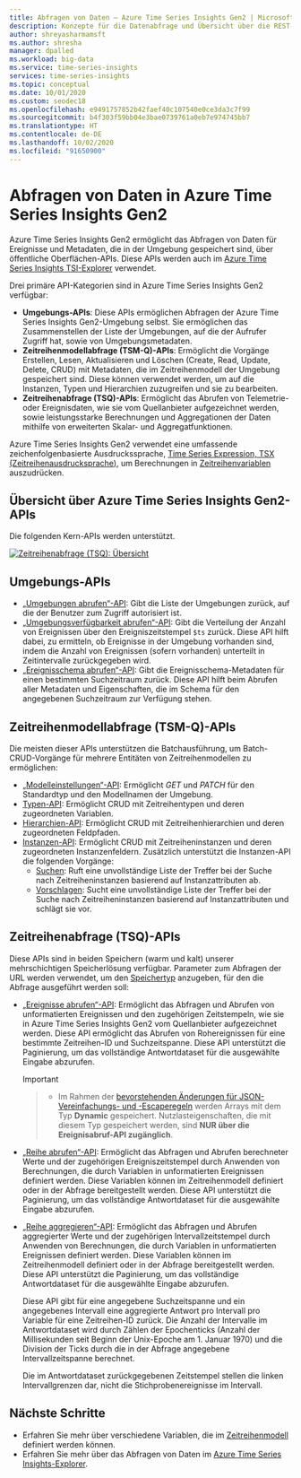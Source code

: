 ```yaml
---
title: Abfragen von Daten – Azure Time Series Insights Gen2 | Microsoft-Dokumentation
description: Konzepte für die Datenabfrage und Übersicht über die REST-API in Azure Time Series Insights Gen2.
author: shreyasharmamsft
ms.author: shresha
manager: dpalled
ms.workload: big-data
ms.service: time-series-insights
services: time-series-insights
ms.topic: conceptual
ms.date: 10/01/2020
ms.custom: seodec18
ms.openlocfilehash: e9491757852b42faef40c107540e0ce3da3c7f99
ms.sourcegitcommit: b4f303f59bb04e3bae0739761a0eb7e974745bb7
ms.translationtype: HT
ms.contentlocale: de-DE
ms.lasthandoff: 10/02/2020
ms.locfileid: "91650900"
---
```

# <a name="querying-data-from-azure-time-series-insights-gen2"></a>Abfragen von Daten in Azure Time Series Insights Gen2

Azure Time Series Insights Gen2 ermöglicht das Abfragen von Daten für Ereignisse und Metadaten, die in der Umgebung gespeichert sind, über öffentliche Oberflächen-APIs. Diese APIs werden auch im [Azure Time Series Insights TSI-Explorer](https://docs.microsoft.com/azure/time-series-insights/time-series-insights-update-explorer) verwendet.

Drei primäre API-Kategorien sind in Azure Time Series Insights Gen2 verfügbar:

* **Umgebungs-APIs**: Diese APIs ermöglichen Abfragen der Azure Time Series Insights Gen2-Umgebung selbst. Sie ermöglichen das Zusammenstellen der Liste der Umgebungen, auf die der Aufrufer Zugriff hat, sowie von Umgebungsmetadaten.
* **Zeitreihenmodellabfrage (TSM-Q)-APIs**: Ermöglicht die Vorgänge Erstellen, Lesen, Aktualisieren und Löschen (Create, Read, Update, Delete, CRUD) mit Metadaten, die im Zeitreihenmodell der Umgebung gespeichert sind. Diese können verwendet werden, um auf die Instanzen, Typen und Hierarchien zuzugreifen und sie zu bearbeiten.
* **Zeitreihenabfrage (TSQ)-APIs**: Ermöglicht das Abrufen von Telemetrie- oder Ereignisdaten, wie sie vom Quellanbieter aufgezeichnet werden, sowie leistungsstarke Berechnungen und Aggregationen der Daten mithilfe von erweiterten Skalar- und Aggregatfunktionen.

Azure Time Series Insights Gen2 verwendet eine umfassende zeichenfolgenbasierte Ausdruckssprache, [Time Series Expression, TSX (Zeitreihenausdrucksprache)](https://docs.microsoft.com/rest/api/time-series-insights/reference-time-series-expression-syntax), um Berechnungen in [Zeitreihenvariablen](./concepts-variables.md) auszudrücken.

## <a name="azure-time-series-insights-gen2-apis-overview"></a>Übersicht über Azure Time Series Insights Gen2-APIs

Die folgenden Kern-APIs werden unterstützt.

[![Zeitreihenabfrage (TSQ): Übersicht](media/v2-update-tsq/tsq.png)](media/v2-update-tsq/tsq.png#lightbox)

## <a name="environment-apis"></a>Umgebungs-APIs

* [„Umgebungen abrufen“-API](https://docs.microsoft.com/rest/api/time-series-insights/management(gen1/gen2)/accesspolicies/listbyenvironment): Gibt die Liste der Umgebungen zurück, auf die der Benutzer zum Zugriff autorisiert ist.
* [„Umgebungsverfügbarkeit abrufen“-API](https://docs.microsoft.com/rest/api/time-series-insights/dataaccessgen2/query/getavailability): Gibt die Verteilung der Anzahl von Ereignissen über den Ereigniszeitstempel `$ts` zurück. Diese API hilft dabei, zu ermitteln, ob Ereignisse in der Umgebung vorhanden sind, indem die Anzahl von Ereignissen (sofern vorhanden) unterteilt in Zeitintervalle zurückgegeben wird.
* [„Ereignisschema abrufen“-API](https://docs.microsoft.com/rest/api/time-series-insights/dataaccessgen2/query/geteventschema): Gibt die Ereignisschema-Metadaten für einen bestimmten Suchzeitraum zurück. Diese API hilft beim Abrufen aller Metadaten und Eigenschaften, die im Schema für den angegebenen Suchzeitraum zur Verfügung stehen.

## <a name="time-series-model-query-tsm-q-apis"></a>Zeitreihenmodellabfrage (TSM-Q)-APIs

Die meisten dieser APIs unterstützen die Batchausführung, um Batch-CRUD-Vorgänge für mehrere Entitäten von Zeitreihenmodellen zu ermöglichen:

* [„Modelleinstellungen“-API](https://docs.microsoft.com/rest/api/time-series-insights/reference-model-apis): Ermöglicht *GET* und *PATCH* für den Standardtyp und den Modellnamen der Umgebung.
* [Typen-API](https://docs.microsoft.com/rest/api/time-series-insights/reference-model-apis#types-api): Ermöglicht CRUD mit Zeitreihentypen und deren zugeordneten Variablen.
* [Hierarchien-API](https://docs.microsoft.com/rest/api/time-series-insights/reference-model-apis#hierarchies-api): Ermöglicht CRUD mit Zeitreihenhierarchien und deren zugeordneten Feldpfaden.
* [Instanzen-API](https://docs.microsoft.com/rest/api/time-series-insights/reference-model-apis#instances-api): Ermöglicht CRUD mit Zeitreiheninstanzen und deren zugeordneten Instanzenfeldern. Zusätzlich unterstützt die Instanzen-API die folgenden Vorgänge:
  * [Suchen](https://docs.microsoft.com/rest/api/time-series-insights/dataaccessgen2/timeseriesinstances/search): Ruft eine unvollständige Liste der Treffer bei der Suche nach Zeitreiheninstanzen basierend auf Instanzattributen ab.
  * [Vorschlagen](https://docs.microsoft.com/rest/api/time-series-insights/dataaccessgen2/timeseriesinstances/suggest): Sucht eine unvollständige Liste der Treffer bei der Suche nach Zeitreiheninstanzen basierend auf Instanzattributen und schlägt sie vor.

## <a name="time-series-query-tsq-apis"></a>Zeitreihenabfrage (TSQ)-APIs

Diese APIs sind in beiden Speichern (warm und kalt) unserer mehrschichtigen Speicherlösung verfügbar. Parameter zum Abfragen der URL werden verwendet, um den [Speichertyp](https://docs.microsoft.com/rest/api/time-series-insights/dataaccessgen2/query/execute#uri-parameters) anzugeben, für den die Abfrage ausgeführt werden soll:

* [„Ereignisse abrufen“-API](https://docs.microsoft.com/rest/api/time-series-insights/dataaccessgen2/query/execute#getevents): Ermöglicht das Abfragen und Abrufen von unformatierten Ereignissen und den zugehörigen Zeitstempeln, wie sie in Azure Time Series Insights Gen2 vom Quellanbieter aufgezeichnet werden. Diese API ermöglicht das Abrufen von Rohereignissen für eine bestimmte Zeitreihen-ID und Suchzeitspanne. Diese API unterstützt die Paginierung, um das vollständige Antwortdataset für die ausgewählte Eingabe abzurufen.

  > [!IMPORTANT]

  > * Im Rahmen der [bevorstehenden Änderungen für JSON-Vereinfachungs- und -Escaperegeln](https://docs.microsoft.com/azure/time-series-insights/ingestion-rules-update) werden Arrays mit dem Typ **Dynamic** gespeichert. Nutzlasteigenschaften, die mit diesem Typ gespeichert werden, sind **NUR über die Ereignisabruf-API zugänglich**.

* [„Reihe abrufen“-API](https://docs.microsoft.com/rest/api/time-series-insights/dataaccessgen2/query/execute#getseries): Ermöglicht das Abfragen und Abrufen berechneter Werte und der zugehörigen Ereigniszeitstempel durch Anwenden von Berechnungen, die durch Variablen in unformatierten Ereignissen definiert werden. Diese Variablen können im Zeitreihenmodell definiert oder in der Abfrage bereitgestellt werden. Diese API unterstützt die Paginierung, um das vollständige Antwortdataset für die ausgewählte Eingabe abzurufen.

* [„Reihe aggregieren“-API](https://docs.microsoft.com/rest/api/time-series-insights/dataaccessgen2/query/execute#aggregateseries): Ermöglicht das Abfragen und Abrufen aggregierter Werte und der zugehörigen Intervallzeitstempel durch Anwenden von Berechnungen, die durch Variablen in unformatierten Ereignissen definiert werden. Diese Variablen können im Zeitreihenmodell definiert oder in der Abfrage bereitgestellt werden. Diese API unterstützt die Paginierung, um das vollständige Antwortdataset für die ausgewählte Eingabe abzurufen.
  
  Diese API gibt für eine angegebene Suchzeitspanne und ein angegebenes Intervall eine aggregierte Antwort pro Intervall pro Variable für eine Zeitreihen-ID zurück. Die Anzahl der Intervalle im Antwortdataset wird durch Zählen der Epochenticks (Anzahl der Millisekunden seit Beginn der Unix-Epoche am 1. Januar 1970) und die Division der Ticks durch die in der Abfrage angegebene Intervallzeitspanne berechnet.

  Die im Antwortdataset zurückgegebenen Zeitstempel stellen die linken Intervallgrenzen dar, nicht die Stichprobenereignisse im Intervall.

## <a name="next-steps"></a>Nächste Schritte

* Erfahren Sie mehr über verschiedene Variablen, die im [Zeitreihenmodell](https://docs.microsoft.com/azure/time-series-insights/time-series-insights-update-tsm) definiert werden können.
* Erfahren Sie mehr über das Abfragen von Daten im [Azure Time Series Insights-Explorer](https://docs.microsoft.com/azure/time-series-insights/time-series-insights-update-explorer).
